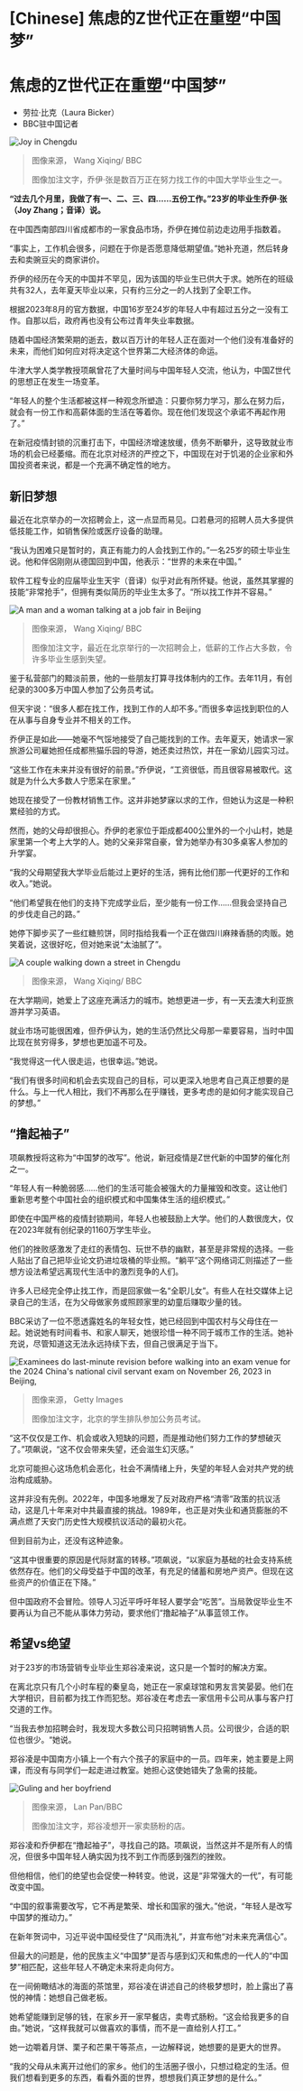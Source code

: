 # [Chinese] 焦虑的Z世代正在重塑“中国梦”

#  焦虑的Z世代正在重塑“中国梦”

  * 劳拉·比克（Laura Bicker） 
  * BBC驻中国记者 


![Joy in Chengdu](_132181039_xqa7iv-0458t01.jpg)

> 图像来源，  Wang Xiqing/ BBC
>
> 图像加注文字，乔伊·张是数百万正在努力找工作的中国大学毕业生之一。

**“过去几个月里，我做了有一、二、三、四……五份工作。”23岁的毕业生乔伊·张（Joy Zhang；音译）说。**

在中国西南部四川省成都市的一家食品市场，乔伊在摊位前边走边用手指数着。

“事实上，工作机会很多，问题在于你是否愿意降低期望值。”她补充道，然后转身去和卖豌豆尖的商家讲价。

乔伊的经历在今天的中国并不罕见，因为该国的毕业生已供大于求。她所在的班级共有32人，去年夏天毕业以来，只有约三分之一的人找到了全职工作。

根据2023年8月的官方数据，中国16岁至24岁的年轻人中有超过五分之一没有工作。自那以后，政府再也没有公布过青年失业率数据。

随着中国经济繁荣期的逝去，数以百万计的年轻人正在面对一个他们没有准备好的未来，而他们如何应对将决定这个世界第二大经济体的命运。

牛津大学人类学教授项飙曾花了大量时间与中国年轻人交流，他认为，中国Z世代的思想正在发生一场变革。

“年轻人的整个生活都被这样一种观念所塑造：只要你努力学习，那么在努力后，就会有一份工作和高薪体面的生活在等着你。现在他们发现这个承诺不再起作用了。”

在新冠疫情封锁的沉重打击下，中国经济增速放缓，债务不断攀升，这导致就业市场的机会已经萎缩。而在北京对经济的严控之下，中国现在对于饥渴的企业家和外国投资者来说，都是一个充满不确定性的地方。

##  新旧梦想

最近在北京举办的一次招聘会上，这一点显而易见。口若悬河的招聘人员大多提供低技能工作，如销售保险或医疗设备的助理。

“我认为困难只是暂时的，真正有能力的人会找到工作的。”一名25岁的硕士毕业生说。他和伴侶刚刚从德国回到中国，他表示：“世界的未来在中国。”

软件工程专业的应届毕业生天宇（音译）似乎对此有所怀疑。他说，虽然其掌握的技能“非常抢手”，但拥有类似简历的毕业生太多了。“所以找工作并不容易。”

![A man and a woman talking at a job fair in Beijing](_132181024_xqa7s3-2303t01.jpg)

> 图像来源，  Wang Xiqing/ BBC
>
> 图像加注文字，最近在北京举行的一次招聘会上，低薪的工作占大多数，令许多毕业生感到失望。

鉴于私营部门的黯淡前景，他的一些朋友打算寻找体制内的工作。去年11月，有创纪录的300多万中国人参加了公务员考试。

但天宇说：“很多人都在找工作，找到工作的人却不多。”而很多幸运找到职位的人在从事与自身专业并不相关的工作。

乔伊正是如此——她毫不气馁地接受了自己能找到的工作。去年夏天，她请求一家旅游公司雇她担任成都熊猫乐园的导游，她还卖过热饮，并在一家幼儿园实习过。

“这些工作在未来并没有很好的前景。”乔伊说，“工资很低，而且很容易被取代。这就是为什么大多数人宁愿呆在家里。”

她现在接受了一份教材销售工作。这并非她梦寐以求的工作，但她认为这是一种积累经验的方式。

然而，她的父母却很担心。乔伊的老家位于距成都400公里外的一个小山村，她是家里第一个考上大学的人。她的父亲非常自豪，曾为她举办有30多桌客人参加的升学宴。

“我的父母期望我大学毕业后能过上更好的生活，拥有比他们那一代更好的工作和收入。”她说。

“他们希望我在他们的支持下完成学业后，至少能有一份工作……但我会坚持自己的步伐走自己的路。”

她停下脚步买了一些红糖煎饼，同时指给我看一个正在做四川麻辣香肠的肉贩。她笑着说，这很好吃，但对她来说“太油腻了”。

![A couple walking down a street in Chengdu](_132181032_xqa7s3-2351t01.jpg)

> 图像来源，  Wang Xiqing/ BBC

在大学期间，她爱上了这座充满活力的城市。她想更进一步，有一天去澳大利亚旅游并学习英语。

就业市场可能很困难，但乔伊认为，她的生活仍然比父母那一辈要容易，当时中国比现在贫穷得多，梦想也更加遥不可及。

“我觉得这一代人很走运，也很幸运。”她说。

“我们有很多时间和机会去实现自己的目标，可以更深入地思考自己真正想要的是什么。与上一代人相比，我们不再那么在乎赚钱，更多考虑的是如何才能实现自己的梦想。”

##  “撸起袖子”

项飙教授将这称为“中国梦的改写”。他说，新冠疫情是Z世代新的中国梦的催化剂之一。

“年轻人有一种脆弱感……他们的生活可能会被强大的力量摧毁和改变。这让他们重新思考整个中国社会的组织模式和中国集体生活的组织模式。”

即使在中国严格的疫情封锁期间，年轻人也被鼓励上大学。他们的人数很庞大，仅在2023年就有创纪录的1160万学生毕业。

他们的挫败感激发了走红的表情包、玩世不恭的幽默，甚至是非常规的选择。一些人贴出了自己把毕业论文扔进垃圾桶的毕业照。“躺平”这个网络词汇则描述了一些想方设法希望远离现代生活中的激烈竞争的人们。

许多人已经完全停止找工作，而是回家做一名“全职儿女”。有些人在社交媒体上记录自己的生活，在为父母做家务或照顾家里的幼童后赚取少量的钱。

BBC采访了一位不愿透露姓名的年轻女性，她已经回到中国农村与父母住在一起。她说她有时间看书、和家人聊天，她很珍惜一种不同于城市工作的生活。她补充说，尽管知道这无法永远持续下去，但自己很满足于当下。

![Examinees do last-minute revision before walking into an exam venue for the 2024 China's national civil servant exam on November 26, 2023 in Beijing,](_132181241_gettyimages-1814361938.jpg)

> 图像来源，  Getty Images
>
> 图像加注文字，北京的学生排队参加公务员考试。

“这不仅仅是工作、机会或收入短缺的问题，而是推动他们努力工作的梦想破灭了。”项飙说，“这不仅会带来失望，还会滋生幻灭感。”

北京可能担心这场危机会恶化，社会不满情绪上升，失望的年轻人会对共产党的统治构成威胁。

这并非没有先例。2022年，中国多地爆发了反对政府严格“清零”政策的抗议活动，这是几十年来对中共最直接的挑战。1989年，也正是对失业和通货膨胀的不满点燃了天安门历史性大规模抗议活动的最初火花。

但到目前为止，还没有这种迹象。

“这其中很重要的原因是代际财富的转移。”项飙说，“以家庭为基础的社会支持系统依然存在。他们的父母受益于中国的改革，有充足的储蓄和房地产资产。但现在这些资产的价值正在下降。”

但中国政府不会冒险。领导人习近平呼吁年轻人要学会“吃苦”。当局敦促毕业生不要再认为自己不能从事体力劳动，要求他们“撸起袖子”从事蓝领工作。

##  希望vs绝望

对于23岁的市场营销专业毕业生郑谷凌来说，这只是一个暂时的解决方案。

在离北京只有几个小时车程的秦皇岛，她正在一家桌球馆和男友言笑晏晏。他们在大学相识，目前都为找工作而犯愁。郑谷凌在考虑去一家信用卡公司从事与客户打交道的工作。

“当我去参加招聘会时，我发现大多数公司只招聘销售人员。公司很少，合适的职位也很少。“她说。

郑谷凌是中国南方小镇上一个有六个孩子的家庭中的一员。四年来，她主要是上网课，而没有与同学们一起走进过教室。她担心这使她错失了急需的技能。

![Guling and her boyfriend](_132181035_dscf9458.jpg)

> 图像来源，  Lan Pan/BBC
>
> 图像加注文字，郑谷凌想开一家卖肠粉的店。

郑谷凌和乔伊都在“撸起袖子”，寻找自己的路。项飙说，当然这并不是所有人的情况，但很多中国年轻人确实因为找不到工作而感到强烈的挫败。

但他相信，他们的绝望也会促使一种转变。他说，这是“非常强大的一代”，有可能改变中国。

“中国的叙事需要改写，它不再是繁荣、增长和国家的强大。”他说，“年轻人是改写中国梦的推动力。”

在新年贺词中，习近平说中国经受住了“风雨洗礼”，并宣布他“对未来充满信心”。

但最大的问题是，他的民族主义“中国梦”是否与感到幻灭和焦虑的一代人的“中国梦”相匹配，这些年轻人不确定未来将走向何方。

在一间俯瞰结冰的海面的茶馆里，郑谷凌在讲述自己的终极梦想时，脸上露出了喜悦的神情：她想自己做老板。

她希望能赚到足够的钱，在家乡开一家早餐店，卖粤式肠粉。“这会给我更多的自由。”她说，“这样我就可以做喜欢的事情，而不是一直给别人打工。”

她一边嚼着月饼、栗子和芒果干等茶点，一边解释说，她想要的是更大的世界。

“我的父母从未离开过他们的家乡。他们的生活圈子很小，只想过稳定的生活。但我们想看到更多的东西，看看外面的世界，想想我们真正梦想的是什么。”



